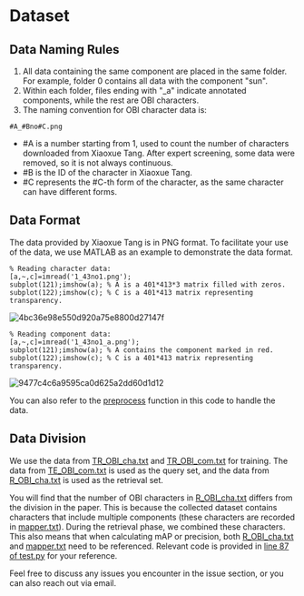 # Dataset
## Data Naming Rules
1. All data containing the same component are placed in the same folder. For example, folder 0 contains all data with the component "sun".
2. Within each folder, files ending with "_a" indicate annotated components, while the rest are OBI characters.
3. The naming convention for OBI character data is:
```
#A_#Bno#C.png
```
- #A is a number starting from 1, used to count the number of characters downloaded from Xiaoxue Tang. After expert screening, some data were removed, so it is not always continuous.
- #B is the ID of the character in Xiaoxue Tang.
- #C represents the #C-th form of the character, as the same character can have different forms.

## Data Format
The data provided by Xiaoxue Tang is in PNG format. To facilitate your use of the data, we use MATLAB as an example to demonstrate the data format.
```
% Reading character data:
[a,~,c]=imread('1_43no1.png');
subplot(121);imshow(a); % A is a 401*413*3 matrix filled with zeros.
subplot(122);imshow(c); % C is a 401*413 matrix representing transparency.
```
![4bc36e98e550d920a75e8800d27147f](https://github.com/user-attachments/assets/c0e21bcb-8f2e-445e-a2be-7d8c7f9002ac)

```
% Reading component data:
[a,~,c]=imread('1_43no1_a.png');
subplot(121);imshow(a); % A contains the component marked in red.
subplot(122);imshow(c); % C is a 401*413 matrix representing transparency.
```
![9477c4c6a9595ca0d625a2dd60d1d12](https://github.com/user-attachments/assets/87c0c246-828f-4db5-a925-dde10b1fddf0)

You can also refer to the [preprocess](https://github.com/hutt94/Component-Level_OBI_Retrieval/blob/main/datasets.py) function in this code to handle the data.

## Data Division
We use the data from [TR_OBI_cha.txt](https://github.com/hutt94/Component-Level_OBI_Retrieval/blob/main/datalist/TR_OBI_cha.txt) and [TR_OBI_com.txt](https://github.com/hutt94/Component-Level_OBI_Retrieval/blob/main/datalist/TR_OBI_com.txt) for training.
The data from [TE_OBI_com.txt](https://github.com/hutt94/Component-Level_OBI_Retrieval/blob/main/datalist/TE_OBI_com.txt) is used as the query set, and the data from [R_OBI_cha.txt](https://github.com/hutt94/Component-Level_OBI_Retrieval/blob/main/datalist/R_OBI_cha.txt) is used as the retrieval set.

You will find that the number of OBI characters in [R_OBI_cha.txt](https://github.com/hutt94/Component-Level_OBI_Retrieval/blob/main/datalist/R_OBI_cha.txt) differs from the division in the paper. This is because the collected dataset contains characters that include multiple components (these characters are recorded in [mapper.txt](https://github.com/hutt94/Component-Level_OBI_Retrieval/blob/main/mapper.txt)). During the retrieval phase, we combined these characters. This also means that when calculating mAP or precision, both [R_OBI_cha.txt](https://github.com/hutt94/Component-Level_OBI_Retrieval/blob/main/datalist/R_OBI_cha.txt) and [mapper.txt](https://github.com/hutt94/Component-Level_OBI_Retrieval/blob/main/mapper.txt) need to be referenced. Relevant code is provided in [line 87 of test.py](https://github.com/hutt94/Component-Level_OBI_Retrieval/blob/main/test.py) for your reference.

Feel free to discuss any issues you encounter in the issue section, or you can also reach out via email.
